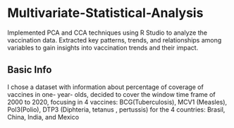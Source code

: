 # Multivariate-Statistical-Analysis
Implemented PCA and CCA techniques using R Studio to analyze the vaccination data. Extracted key patterns, trends, and relationships among variables to gain insights into vaccination trends and their impact.

## Basic Info 
I chose a dataset with information about percentage of coverage of vaccines in one- year- olds, decided to cover the window time frame of 2000 to 2020, focusing in 4 vaccines: BCG(Tuberculosis), MCV1 (Measles), Pol3(Polio), DTP3 (Diphteria, tetanus , pertussis) for the 4 countries: Brasil, China, India, and  Mexico 
